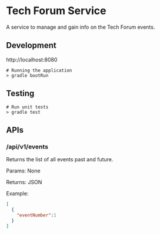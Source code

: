 # Tech Forum Service

A service to manage and gain info on the Tech Forum events.   

## Development

http://localhost:8080
```shell script
# Running the application
> gradle bootRun
```

## Testing

```shell script
# Run unit tests
> gradle test
```

## APIs

### /api/v1/events

Returns the list of all events past and future.

Params: None

Returns: JSON

Example:

```json
[
  {
    "eventNumber":1
  }
]
```
